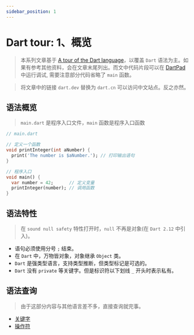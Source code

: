 ```yaml
---
sidebar_position: 1
---
```


# Dart tour: 1、概览

> 本系列文章基于 [A tour of the Dart language](https://dart.dev/guides/language/language-tour)，以覆盖 `Dart` 语法为主。如果有参考其他资料，会在文章末尾列出。而文中代码片段可以在 [DartPad](https://dartpad.dev/) 中运行调试, 需要注意部分代码省略了 `main` 函数。

> 将文章中的链接 `dart.dev` 替换为 `dart.cn` 可以访问中文站点。反之亦然。

## 语法概览

> `main.dart` 是程序入口文件，`main` 函数是程序入口函数

```dart
// main.dart

// 定义一个函数
void printInteger(int aNumber) {
  print('The number is $aNumber.'); // 打印输出语句
}

// 程序入口
void main() {
  var number = 42;      // 定义变量
  printInteger(number); // 调用函数
}
```

## 语法特性

> 在 `sound null safety` 特性打开时，`null` 不再是对象(在 `Dart 2.12` 中引入)。

- 语句必须使用分号 `;` 结束。
- 在 `Dart` 中，万物皆对象，对象继承 `Object` 类。
- `Dart` 是强类型语言，支持类型推断，但类型标记是可选的。
- `Dart` 没有 `private` 等关键字。但是标识符以下划线 `_` 开头时表示私有。

## 语法查询

> 由于这部分内容与其他语言差不多，直接查询就完事。

- [关键字](https://dart.dev/guides/language/language-tour#keywords)
- [操作符](https://dart.dev/guides/language/language-tour#operators)
